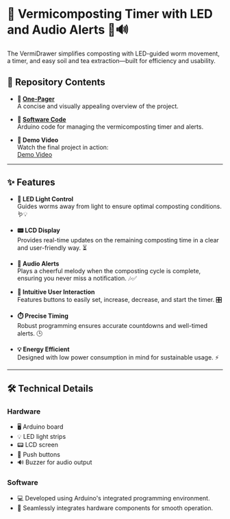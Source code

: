 # 🌱 Vermicomposting Timer with LED and Audio Alerts 🚦🔊

The VermiDrawer simplifies composting with LED-guided worm movement, a timer, and easy soil and tea extraction—built for efficiency and usability.

## 📂 Repository Contents

- **📄 [One-Pager](One-pager.pdf)**  
  A concise and visually appealing overview of the project.

- **📜 [Software Code]((https://github.com/hyeonjijung1/Past_Project/blob/main/Vermicomposting%20Project))**  
  Arduino code for managing the vermicomposting timer and alerts.
  
 - **🎥 Demo Video**  
  Watch the final project in action:  
  [Demo Video](https://drive.google.com/drive/folders/1_5Qi9QS3mzBB9xf154O1IKvN4aYNpkZQ)

---

## ✨ Features

- **🌟 LED Light Control**  
  Guides worms away from light to ensure optimal composting conditions. 🪱💡

- **📟 LCD Display**  
  Provides real-time updates on the remaining composting time in a clear and user-friendly way. ⏳

- **🎵 Audio Alerts**  
  Plays a cheerful melody when the composting cycle is complete, ensuring you never miss a notification. 🎶✅

- **🔘 Intuitive User Interaction**  
  Features buttons to easily set, increase, decrease, and start the timer. 🎛️

- **⏱️ Precise Timing**  
  Robust programming ensures accurate countdowns and well-timed alerts. 🕒

- **💡 Energy Efficient**  
  Designed with low power consumption in mind for sustainable usage. ⚡

---

## 🛠️ Technical Details

### **Hardware**
- 🖥️ Arduino board
- 💡 LED light strips
- 📟 LCD screen
- 🔘 Push buttons
- 🔊 Buzzer for audio output

### **Software**
- 💻 Developed using Arduino's integrated programming environment.
- 🤖 Seamlessly integrates hardware components for smooth operation.
